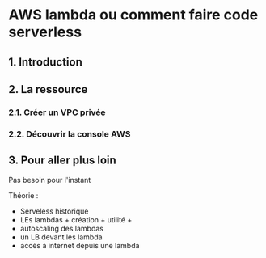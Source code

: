 # AWS lambda ou comment faire code serverless


## 1. Introduction



## 2. La ressource
### 2.1. Créer un VPC privée


### 2.2. Découvrir la console AWS


## 3. Pour aller plus loin
Pas besoin pour l'instant


Théorie :
- Serveless historique
- LEs lambdas + création + utilité + 
- autoscaling des lambdas
- un LB devant les lambda
- accès à internet depuis une lambda

